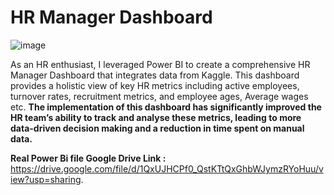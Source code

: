 # HR Manager Dashboard
![image](https://github.com/SivA20026/HR_Dashboard/assets/137447479/e82be5e0-ea1c-4a2f-b1db-95c10aee2a72)

As an HR enthusiast, I leveraged Power BI to create a comprehensive HR Manager Dashboard that integrates data from Kaggle. This dashboard provides a holistic view of key HR metrics including active employees, turnover rates, recruitment metrics, and employee ages, Average wages etc.
**The implementation of this dashboard has significantly improved the HR team’s ability to track and analyse these metrics, leading to more data-driven decision making and a reduction in time spent on manual data.**



**Real Power Bi file Google Drive Link :** https://drive.google.com/file/d/1QxUJHCPf0_QstKTtQxGhbWJymzRYoHuu/view?usp=sharing.

